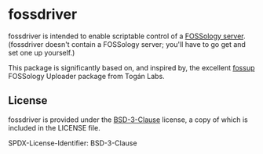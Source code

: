 # fossdriver

fossdriver is intended to enable scriptable control of a [FOSSology server](https://www.fossology.org). (fossdriver doesn't contain a FOSSology server; you'll have to go get and set one up yourself.)

This package is significantly based on, and inspired by, the excellent [fossup](https://gitlab.com/toganlabs/fossup) FOSSology Uploader package from Togán Labs.

## License

fossdriver is provided under the [BSD-3-Clause](https://spdx.org/licenses/BSD-3-Clause.html) license, a copy of which is included in the LICENSE file.

SPDX-License-Identifier: BSD-3-Clause
